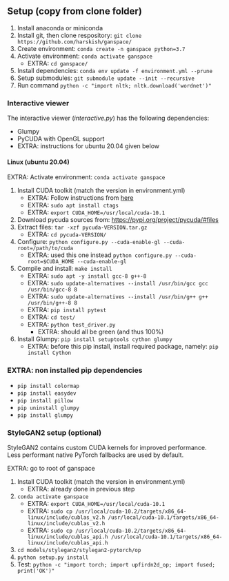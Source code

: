 ## Setup (copy from clone folder)

1. Install anaconda or miniconda
2. Install git, then clone respository: `git clone https://github.com/harskish/ganspace/`
3. Create environment: `conda create -n ganspace python=3.7`
4. Activate environment: `conda activate ganspace`
   - EXTRA: `cd ganspace/`
5. Install dependencies: `conda env update -f environment.yml --prune`
6. Setup submodules: `git submodule update --init --recursive`
7. Run command `python -c "import nltk; nltk.download('wordnet')"`

### Interactive viewer
The interactive viewer (<i>interactive.py</i>) has the following dependencies:
- Glumpy
- PyCUDA with OpenGL support
- EXTRA: instructions for ubuntu 20.04 given below

#### Linux (ubuntu 20.04)
EXTRA: Activate environment: `conda activate ganspace`

1. Install CUDA toolkit (match the version in environment.yml)
   - EXTRA: Follow instructions from [here](https://medium.com/@stephengregory_69986/installing-cuda-10-1-on-ubuntu-20-04-e562a5e724a0)
   - EXTRA: `sudo apt install ctags`
   - EXTRA: `export CUDA_HOME=/usr/local/cuda-10.1`
2. Download pycuda sources from: https://pypi.org/project/pycuda/#files
3. Extract files: `tar -xzf pycuda-VERSION.tar.gz`
   - EXTRA: `cd pycuda-VERSION/`
4. Configure: `python configure.py --cuda-enable-gl --cuda-root=/path/to/cuda`
   - EXTRA: used this one instead `python configure.py --cuda-root=$CUDA_HOME --cuda-enable-gl`
5. Compile and install: `make install`
   - EXTRA: `sudo apt -y install gcc-8 g++-8`
   - EXTRA: `sudo update-alternatives --install /usr/bin/gcc gcc /usr/bin/gcc-8 8`
   - EXTRA: `sudo update-alternatives --install /usr/bin/g++ g++ /usr/bin/g++-8 8`
   - EXTRA: `pip install pytest`
   - EXTRA: `cd test/`
   - EXTRA: `python test_driver.py`
      - EXTRA: should all be green (and thus 100%)
6. Install Glumpy: `pip install setuptools cython glumpy`
   - EXTRA: before this pip install, install required package, namely: `pip install Cython`

### EXTRA: non installed pip dependencies
- `pip install colormap`
- `pip install easydev`
- `pip install pillow`
- `pip uninstall glumpy`
- `pip install glumpy`

### StyleGAN2 setup (optional)
StyleGAN2 contains custom CUDA kernels for improved performance.<br>
Less performant native PyTorch fallbacks are used by default.

EXTRA: go to root of ganspace

1. Install CUDA toolkit (match the version in environment.yml)
   - EXTRA: already done in previous step
3. `conda activate ganspace`
   - EXTRA: `export CUDA_HOME=/usr/local/cuda-10.1`
   - EXTRA: `sudo cp /usr/local/cuda-10.2/targets/x86_64-linux/include/cublas_v2.h /usr/local/cuda-10.1/targets/x86_64-linux/include/cublas_v2.h`
   - EXTRA: `sudo cp /usr/local/cuda-10.2/targets/x86_64-linux/include/cublas_api.h /usr/local/cuda-10.1/targets/x86_64-linux/include/cublas_api.h`
4. `cd models/stylegan2/stylegan2-pytorch/op`
5. `python setup.py install`
6. Test: `python -c "import torch; import upfirdn2d_op; import fused; print('OK')"`
